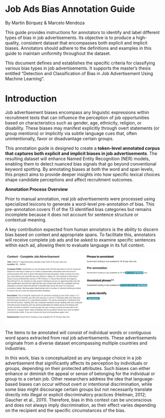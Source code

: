 # Job Ads Bias Annotation Guide

By Martín Bórquez & Marcelo Mendoza

This guide provides instructions for annotators to identify and label different types of bias in job advertisements. Its objective is to produce a high-quality, consistent dataset that encompasses both explicit and implicit biases. Annotators should adhere to the definitions and examples in this guide to maintain uniformity throughout the dataset.

This document defines and establishes the specific criteria for classifying various bias types in job advertisements. It supports the master’s thesis entitled “Detection and Classification of Bias in Job Advertisement Using Machine Learning”.

# Introduction

Job advertisement biases encompass any linguistic expressions within recruitment texts that can influence the perception of job opportunities based on characteristics such as gender, age, ethnicity, religion, or disability. These biases may manifest explicitly through overt statements (or group mentions) or implicitly via subtle language cues that, often unintentionally, favor or disadvantage certain groups.

This annotation guide is designed to create a **token-level annotated corpus that captures both explicit and implicit biases in job advertisements**. The resulting dataset will enhance Named Entity Recognition (NER) models, enabling them to detect nuanced bias signals that go beyond conventional keyword spotting. By annotating biases at both the word and span levels, this project aims to provide deeper insights into how specific lexical choices shape candidate perceptions and affect recruitment outcomes.

**Annotation Process Overview**

Prior to manual annotation, real job advertisements were processed using specialized lexicons to generate a word-level pre-annotation of bias. This pre-annotation covers 11 of the 13 identified bias categories but remains incomplete because it does not account for sentence structure or contextual meaning.

A key contribution expected from human annotators is the ability to discern bias based on context and appropriate spans. To facilitate this, annotators will receive complete job ads and be asked to examine specific sentences within each ad, allowing them to evaluate language in its full context.

![](images/Task_Example-v2.png)

The items to be annotated will consist of individual words or contiguous word spans extracted from real job advertisements. These advertisements originate from a diverse dataset encompassing multiple countries and industries.

In this work, bias is conceptualized as any language choice in a job advertisement that significantly affects its perception by individuals or groups, depending on their protected attributes. Such biases can either enhance or diminish the appeal or sense of belonging for the individual or group to a certain job. Other researchers address the idea that language-based biases can occur without overt or intentional discrimination, while some bias might discourage certain groups but not necessarily translate directly into illegal or explicit discriminatory practices (Heilman, 2012; Gaucher et al., 2011). Therefore, bias in this context can be unconscious and does not always imply discrimination, as their effect varies depending on the recipient and the specific circumstances of the bias.
